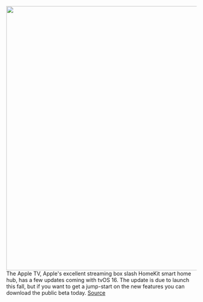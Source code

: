 <img src='https://cdn.vox-cdn.com/thumbor/wzuKxtyPDAFgGRgCMd8p8UTuprQ=/0x0:920x613/1200x800/filters:focal(387x234:533x380)/cdn.vox-cdn.com/uploads/chorus_image/image/71095744/DSCF3875_2.0__1_.0.jpg' width='700px' /><br/>
The Apple TV, Apple's excellent streaming box slash HomeKit smart home hub, has a few updates coming with tvOS 16. The update is due to launch this fall, but if you want to get a jump-start on the new features you can download the public beta today.
<a href='https://www.theverge.com/23200565/tvos-16-public-beta-install-apple-tv-how-to'> Source <a/>